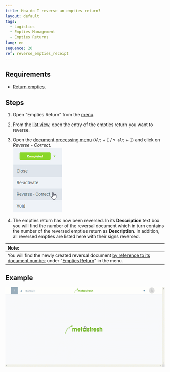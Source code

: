 ```yaml
---
title: How do I reverse an empties return?
layout: default
tags:
  - Logistics
  - Empties Management
  - Empties Returns
lang: en
sequence: 20
ref: reverse_empties_receipt
---
```


## Requirements
- [Return empties](Record_empties_return).

## Steps
1. Open "Empties Return" from the [menu](Menu).
1. From the [list view](ViewModes), open the entry of the empties return you want to reverse.
1. Open the [document processing menu](StartAction) (`Alt` + `I` / `⌥ alt` + `I`) and click on *Reverse - Correct*.<br>
![](assets/DocStatus_reverse_correct.png)

1. The empties return has now been reversed. In its **Description** text box you will find the number of the reversal document which in turn contains the number of the reversed empties return as **Description**. In addition, all reversed empties are listed here with their signs reversed.

| **Note:** |
| :--- |
| You will find the newly created reversal document [by reference to its document number](Filtering_function) under "[Empties Return](Menu)" in the menu. |

## Example
![](assets/Reverse_empties_receipt.gif)
